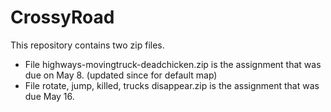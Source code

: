 # CrossyRoad

This repository contains two zip files.
- File highways-movingtruck-deadchicken.zip is the assignment that was due on May 8. (updated since for default map)
- File rotate, jump, killed, trucks disappear.zip is the assignment that was due May 16.
